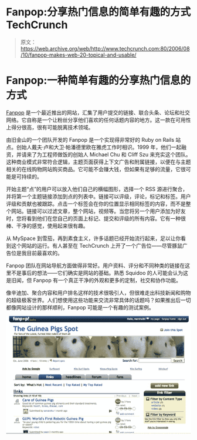 # Fanpop:分享热门信息的简单有趣的方式 TechCrunch

> 原文：<https://web.archive.org/web/http://www.techcrunch.com:80/2006/08/10/fanpop-makes-web-20-topical-and-usable/>

# Fanpop:一种简单有趣的分享热门信息的方式

 [](https://web.archive.org/web/20230203022922/http://fanpop.com/) [Fanpop](https://web.archive.org/web/20230203022922/http://fanpop.com/) 是一个最近推出的网站，汇集了用户提交的链接、联合头条、论坛和社交网络。它自称是一个让粉丝分享他们喜欢的任何话题内容的地方。这一款在可用性上得分很高，很有可能脱离技术领域。

由旧金山的一个团队开发的 Fanpop 是一个实现得非常好的 Ruby on Rails 站点。创始人戴夫·卢和大卫·帕潘德里欧在雅虎工作时相识。1999 年，他们一起融资，并请来了为工程师做饭的创始人 Michael Chu 和 Cliff Szu 来充实这个团队。这种商业模式非常符合逻辑，主题页面获得上下文广告和附属链接，以便在与主题相关的在线购物网站购买商品。它可能不会赚大钱，但如果有足够的流量，它很可能是可持续的。

开始主题“点”的用户可以放入他们自己的横幅图形，选择一个 RSS 源进行聚合，并将第一个主题链接添加到点的列表中。链接可以评级，评论，标记和标签。用户评级和贡献也被跟踪。点击一个标签会在你的位置显示相同标签的内容，而不是整个网站。链接可以过滤文章，整个网站，视频等。当您将另一个用户添加为好友时，您将看到他们在您自己的页面上标记、提交和评级的所有内容。它有一种很棒、干净的感觉，使用起来很有趣。

从 MySpace 到雪茄，再到素食主义，许多话题已经开始流行起来，足以让你看到这个网站的运行。有人甚至在 TechCrunch 上开了一个广告位——尽管豚鼠广告位是我目前最喜欢的。

Fanpop 团队在网站导航方面做得非常好。用户资料、评分和不同种类的链接在这里不是事后的想法——它们确实是网站的基础。熟悉 Squidoo 的人可能会认为这是旧闻，但 Fanpop 有一个真正干净的外观和更多的定制，社交和协作功能。

像辛迪加、聚合内容和用户排名这样的技术很吸引人，但很难走出科技新闻和购物的超级极客世界。人们想使用这些功能来交流非常具体的话题吗？如果推出后一切都像网站设计的那样顺利，Fanpop 可能是一个有趣的测试案例。

![](img/ae264822a18ec43707d9dcd36936e6f2.png)